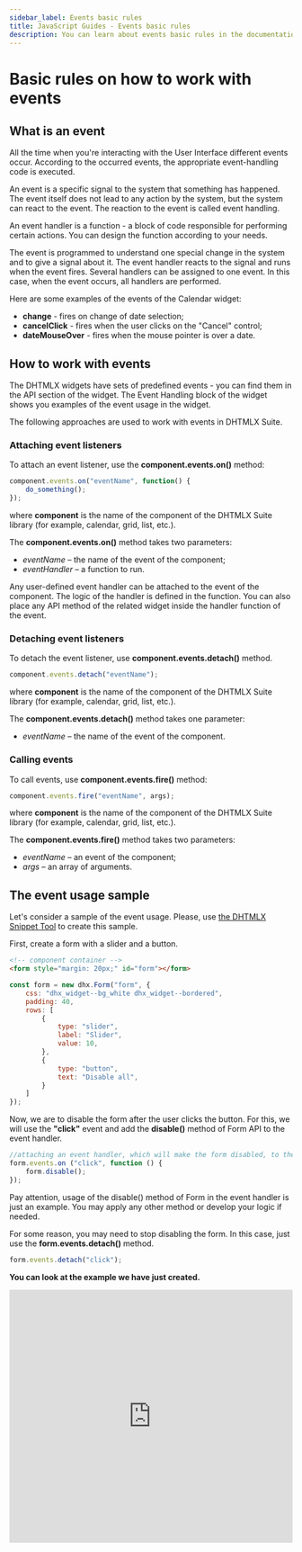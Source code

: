 ```yaml
---
sidebar_label: Events basic rules
title: JavaScript Guides - Events basic rules 
description: You can learn about events basic rules in the documentation of the DHTMLX JavaScript UI library. Browse developer guides and API reference, try out code examples and live demos, and download a free 30-day evaluation version of DHTMLX Suite.
---
```


# Basic rules on how to work with events

## What is an event

All the time when you're interacting with the User Interface different events occur. According to the occurred events, the appropriate event-handling code is executed.

An event is a specific signal to the system that something has happened. The event itself does not lead to any action by the system, but the system can react to the event. The reaction to the event is called event handling.

An event handler is a function - a block of code responsible for performing certain actions. You can design the function according to your needs.

The event is programmed to understand one special change in the system and to give a signal about it. The event handler reacts to the signal and runs when the event fires. Several handlers can be assigned to one event. In this case, when the event occurs, all handlers are performed.

Here are some examples of the events of the Calendar widget:

- **change** - fires on change of date selection;
- **cancelClick** - fires when the user clicks on the "Cancel" control;
- **dateMouseOver** - fires when the mouse pointer is over a date.

## How to work with events

The DHTMLX widgets have sets of predefined events - you can find them in the API section of the widget. The Event Handling block of the widget shows you examples of the event usage in the widget.

The following approaches are used to work with events in DHTMLX Suite.

### Attaching event listeners

To attach an event listener, use the **component.events.on()** method:

```js
component.events.on("eventName", function() {
    do_something();
});
```

where **component** is the name of the component of the DHTMLX Suite library (for example, calendar, grid, list, etc.).

The **component.events.on()** method takes two parameters:

- *eventName* – the name of the event of the component;
- *eventHandler*  – a function to run.

Any user-defined event handler can be attached to the event of the component. The logic of the handler is defined in the function. You can also place any API method of the related widget inside the handler function of the event.

### Detaching event listeners

To detach the event listener, use **component.events.detach()** method.

```js
component.events.detach("eventName");
```

where **component** is the name of the component of the DHTMLX Suite library (for example, calendar, grid, list, etc.).

The **component.events.detach()** method takes one parameter:

- *eventName* – the name of the event of the component.

### Calling events

To call events, use **component.events.fire()** method:

```js
component.events.fire("eventName", args);
```

where **component**  is the name of the component of the DHTMLX Suite library (for example, calendar, grid, list, etc.).

The **component.events.fire()** method takes two parameters:

- *eventName* – an event of the component;
- *args* – an array of arguments.

## The event usage sample

Let's consider a sample of the event usage. Please, use [the DHTMLX Snippet Tool](https://snippet.dhtmlx.com/lscu83ji) to create this sample.

First, create a form with a slider and a button.

```html
<!-- component container -->
<form style="margin: 20px;" id="form"></form>
```

```js
const form = new dhx.Form("form", {
    css: "dhx_widget--bg_white dhx_widget--bordered",
    padding: 40,
    rows: [
        {
            type: "slider",
            label: "Slider",
            value: 10,
        },
        {
            type: "button",
            text: "Disable all",
        }
    ]
}); 
```

Now, we are to disable the form after the user clicks the button. For this, we will use the **"click"** event and add the **disable()** method of Form API to the event handler.

```js
//attaching an event handler, which will make the form disabled, to the click event
form.events.on ("click", function () {
    form.disable();
});
```

Pay attention,  usage of the disable() method of Form in the event handler is just an example. You may apply any other method or develop your logic if needed.

For some reason, you may need to stop disabling the form. In this case, just use the **form.events.detach()** method.

```js
form.events.detach("click");
```

**You can look at the example we have just created.**

<iframe src="https://snippet.dhtmlx.com/5jc4pdzs?mode=js" frameborder="0" class="snippet_iframe" width="100%" height="450"></iframe>
